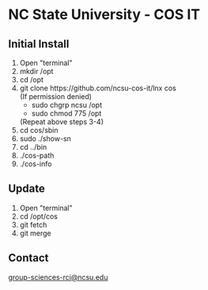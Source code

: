 # NC State University - COS IT
## Initial Install
<ol>
 <li>Open "terminal"</li>
 <li>mkdir /opt</li>
 <li>cd /opt</li>
 <li>git clone https://github.com/ncsu-cos-it/lnx cos<br>
 (If permission denied)<br>
    <ul>
    <li>sudo chgrp ncsu /opt</li>
    <li>sudo chmod 775 /opt</li>
    </ul>
 (Repeat above steps 3-4)</li>
  <li>cd cos/sbin</li>
  <li>sudo ./show-sn</li>
  <li>cd ../bin</li>
  <li>./cos-path</li>
  <li>./cos-info</li>
</ol>

## Update
<ol>
 <li>Open "terminal"</li>
 <li>cd /opt/cos</li>
 <li>git fetch</li>
 <li>git merge</li>
</ol>

## Contact
<a href="mailto:group-sciences-rci@ncsu.edu">group-sciences-rci@ncsu.edu</a><br>
